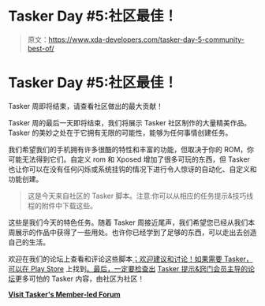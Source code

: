 # Tasker Day #5:社区最佳！

> 原文：<https://www.xda-developers.com/tasker-day-5-community-best-of/>

# Tasker Day #5:社区最佳！

Tasker 周即将结束，请查看社区做出的最大贡献！

Tasker 周的最后一天即将结束，我们将展示 Tasker 社区制作的大量精美作品。Tasker 的美妙之处在于它拥有无限的可能性，能够为任何事情创建任务。

我们希望我们的手机拥有许多很酷的特性和丰富的功能，但取决于你的 ROM，你可能无法得到它们。自定义 rom 和 Xposed 增加了很多可玩的东西，但 Tasker 也让你可以在没有任何闪烁或系统挂钩的情况下进行令人惊讶的自动化、自定义和功能创建。

> 这是今天来自社区的 Tasker 脚本。注意:你可以从相应的任务提示&技巧线程的附件中下载这些。

这些是我们今天的特色任务。随着 Tasker 周接近尾声，我们希望您已经从我们本周展示的作品中获得了一些用处。也许你已经学到了足够的东西，可以走出去创造自己的生活。

欢迎在我们的论坛上查看和评论这些脚本[；欢迎建议和讨论！如果需要 Tasker，可以在 Play Store](http://forum.xda-developers.com/u/tasker-tips-tricks/guides-various-how-to-tasker-profiles-t3333728/post65770990#post65770990) 上找到[。最后，一定要检查出](https://play.google.com/store/apps/details?id=net.dinglisch.android.taskerm&hl=en) [Tasker 提示&窍门会员主导的论坛](http://forum.xda-developers.com/u/tasker-tips-tricks)更多可怕的 Tasker 内容，由社区为社区！

[**Visit Tasker's Member-led Forum**](http://forum.xda-developers.com/u/tasker-tips-tricks)
